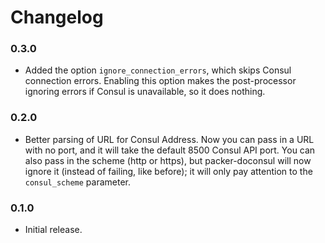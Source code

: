 # Changelog

### 0.3.0
* Added the option `ignore_connection_errors`, which skips Consul connection errors. Enabling this option makes the post-processor ignoring errors if Consul is unavailable, so it does nothing.

### 0.2.0

* Better parsing of URL for Consul Address. Now you can pass in a URL with no port, and it will take the default 8500 Consul API port. You can also pass in the scheme (http or https), but packer-doconsul will now ignore it (instead of failing, like before); it will only pay attention to the `consul_scheme` parameter.

### 0.1.0

* Initial release.
